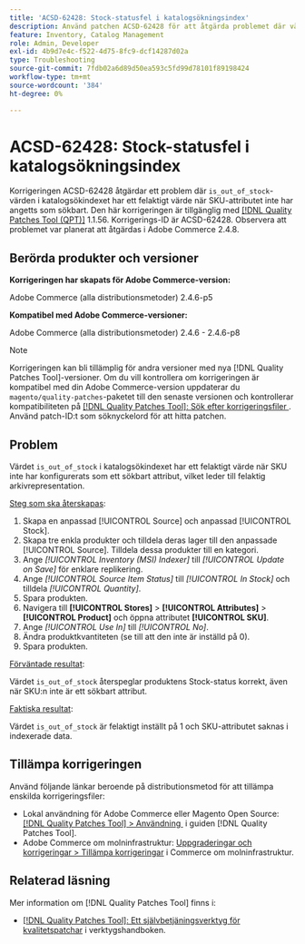 ```yaml
---
title: 'ACSD-62428: Stock-statusfel i katalogsökningsindex'
description: Använd patchen ACSD-62428 för att åtgärda problemet där värdet "is_out_of_stock" i katalogsökningsindexet inte har angetts korrekt när SKU inte är ett sökbart attribut.
feature: Inventory, Catalog Management
role: Admin, Developer
exl-id: 4b9d7e4c-f522-4d75-8fc9-dcf14287d02a
type: Troubleshooting
source-git-commit: 7fdb02a6d89d50ea593c5fd99d78101f89198424
workflow-type: tm+mt
source-wordcount: '384'
ht-degree: 0%

---
```


# ACSD-62428: Stock-statusfel i katalogsökningsindex

Korrigeringen ACSD-62428 åtgärdar ett problem där `is_out_of_stock`-värden i katalogsökindexet har ett felaktigt värde när SKU-attributet inte har angetts som sökbart. Den här korrigeringen är tillgänglig med [[!DNL Quality Patches Tool (QPT)]](/help/tools/quality-patches-tool/quality-patches-tool-to-self-serve-quality-patches.md) 1.1.56. Korrigerings-ID är ACSD-62428. Observera att problemet var planerat att åtgärdas i Adobe Commerce 2.4.8.

## Berörda produkter och versioner

**Korrigeringen har skapats för Adobe Commerce-version:**

Adobe Commerce (alla distributionsmetoder) 2.4.6-p5

**Kompatibel med Adobe Commerce-versioner:**

Adobe Commerce (alla distributionsmetoder) 2.4.6 - 2.4.6-p8

>[!NOTE]
>
>Korrigeringen kan bli tillämplig för andra versioner med nya [!DNL Quality Patches Tool]-versioner. Om du vill kontrollera om korrigeringen är kompatibel med din Adobe Commerce-version uppdaterar du `magento/quality-patches`-paketet till den senaste versionen och kontrollerar kompatibiliteten på [[!DNL Quality Patches Tool]: Sök efter korrigeringsfiler &#x200B;](https://experienceleague.adobe.com/tools/commerce-quality-patches/index.html?lang=sv-SE). Använd patch-ID:t som söknyckelord för att hitta patchen.

## Problem

Värdet `is_out_of_stock` i katalogsökindexet har ett felaktigt värde när SKU inte har konfigurerats som ett sökbart attribut, vilket leder till felaktig arkivrepresentation.

<u>Steg som ska återskapas</u>:

1. Skapa en anpassad [!UICONTROL Source] och anpassad [!UICONTROL Stock].
1. Skapa tre enkla produkter och tilldela deras lager till den anpassade [!UICONTROL Source]. Tilldela dessa produkter till en kategori.
1. Ange *[!UICONTROL Inventory (MSI) Indexer]* till *[!UICONTROL Update on Save]* för enklare replikering.
1. Ange *[!UICONTROL Source Item Status]* till *[!UICONTROL In Stock]* och tilldela *[!UICONTROL Quantity]*.
1. Spara produkten.
1. Navigera till **[!UICONTROL Stores]** > **[!UICONTROL Attributes]** > **[!UICONTROL Product]** och öppna attributet **[!UICONTROL SKU]**.
1. Ange *[!UICONTROL Use In]* till *[!UICONTROL No]*.
1. Ändra produktkvantiteten (se till att den inte är inställd på 0).
1. Spara produkten.

<u>Förväntade resultat</u>:

Värdet `is_out_of_stock` återspeglar produktens Stock-status korrekt, även när SKU:n inte är ett sökbart attribut.

<u>Faktiska resultat</u>:

Värdet `is_out_of_stock` är felaktigt inställt på 1 och SKU-attributet saknas i indexerade data.

## Tillämpa korrigeringen

Använd följande länkar beroende på distributionsmetod för att tillämpa enskilda korrigeringsfiler:

* Lokal användning för Adobe Commerce eller Magento Open Source: [[!DNL Quality Patches Tool] > Användning &#x200B;](/help/tools/quality-patches-tool/usage.md) i guiden [!DNL Quality Patches Tool].
* Adobe Commerce om molninfrastruktur: [Uppgraderingar och korrigeringar > Tillämpa korrigeringar](https://experienceleague.adobe.com/docs/commerce-cloud-service/user-guide/develop/upgrade/apply-patches.html?lang=sv-SE) i Commerce om molninfrastruktur.

## Relaterad läsning

Mer information om [!DNL Quality Patches Tool] finns i:

* [[!DNL Quality Patches Tool]: Ett självbetjäningsverktyg för kvalitetspatchar](/help/tools/quality-patches-tool/quality-patches-tool-to-self-serve-quality-patches.md) i verktygshandboken.
